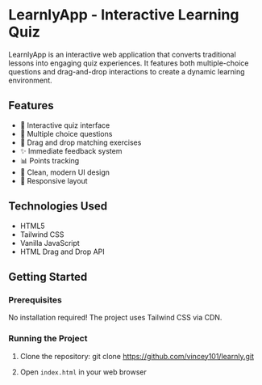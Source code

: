 # LearnlyApp - Interactive Learning Quiz

LearnlyApp is an interactive web application that converts traditional lessons into engaging quiz experiences. It features both multiple-choice questions and drag-and-drop interactions to create a dynamic learning environment.

## Features

- 🎯 Interactive quiz interface
- 📝 Multiple choice questions
- 🔄 Drag and drop matching exercises
- ✨ Immediate feedback system
- 📊 Points tracking
- 🎨 Clean, modern UI design
- 📱 Responsive layout

## Technologies Used

- HTML5
- Tailwind CSS
- Vanilla JavaScript
- HTML Drag and Drop API

## Getting Started

### Prerequisites

No installation required! The project uses Tailwind CSS via CDN.

### Running the Project

1. Clone the repository:
git clone https://github.com/vincey101/learnly.git

2. Open `index.html` in your web browser

